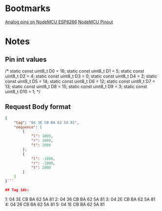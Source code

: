 # Bootmarks

[Analog pins on NodeMCU ESP8266](https://i1.wp.com/henrysbench.capnfatz.com/wp-content/uploads/2016/12/Lolin-Node-MCU-IO-Pin-Map-Arduino-IDE.png)
[NodeMCU Pinout](https://www.teachmemicro.com/nodemcu-pinout/)

# Notes

## Pin int values
/*
static const uint8_t D0   = 16;
static const uint8_t D1   = 5;
static const uint8_t D2   = 4;
static const uint8_t D3   = 0;
static const uint8_t D4   = 2;
static const uint8_t D5   = 14;
static const uint8_t D6   = 12;
static const uint8_t D7   = 13;
static const uint8_t D8   = 15;
static const uint8_t D9   = 3;
static const uint8_t D10  = 1;
*/

## Request Body format

```json
{
    "tag": "04 3E CB BA 62 5A 81",
    "sequence": [
        {
            "l": 1000,
            "r": 1000,
            "t": 2000
        },
        {
            "l": -1000,
            "r": -1000,
            "t": 2000
        }
    ]
}```

## Tag ids:

```
1: 04 3E CB BA 62 5A 81
2: 04 36 CB BA 62 5A 81
3: 04 2E CB BA 62 5A 81
4: 04 26 CB BA 62 5A 81
5: 04 1E CB BA 62 5A 81
```